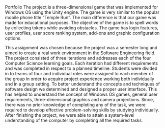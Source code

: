 
Portfolio
The project is a three-dimensional game that was implemented for Windows OS using the Unity engine. The game is very similar to the popular mobile phone title “Temple Run”. The main difference is that our game was made for educational purposes. The objective of the game is to spell words by collecting tokens while avoiding obstacles. The game has login features, user profiles, user score ranking system, add-ons and graphic configuration options.

This assignment was chosen because the project was a semester long and aimed to create a real work environment in the Software Engineering field. The project consisted of three iterations and addresses each of the four Computer Science learning goals. Each iteration had different requirements and was completed in respect to a planned timeline. Students were divided in to teams of four and individual roles were assigned to each member of the group in order to acquire project experience working both individually and in a group setting. To better understand the concepts and techniques of software design we determined and designed a proper user interface. This has helped to understand the concept of Windows OS games, general user requirements, three-dimensional graphics and camera projections. Since, there was no prior knowledge of completing any of the task, we were required to develop effective problem-solving skills by studying individually. After finishing the project, we were able to attain a system-level understanding of the computer by completing all the required tasks.
